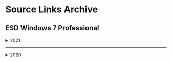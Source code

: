 # Source Links Archive

## ESD Windows 7 Professional

<details><summary>2021</summary>

2021-03
```
https://www.mediafire.com/file/eyz2tzl1v5h69kp/Win7.Professional.x64.gloeyisk.210312.iso/file
```

2021-02
```
https://www.mediafire.com/file/ezlp04uwvncz5wj/Win7.Professional.x64.gloeyisk.210216.iso/file
```

2021-01
```
https://www.mediafire.com/file/z93mzkjbfv9drqa/Win7.Professional.x64.gloeyisk.210116.iso/file
```
</details>

______________________________

<details><summary>2020</summary>

2020-12
```
https://www.mediafire.com/file/z9q38c4cc897par/Win7.Professional.x64.gloeyisk.201212.iso/file
```

2020-11
```
https://www.mediafire.com/file/dn58m5iwz4q5izo/Win7.Professional.x64.gloeyisk.201113.iso/file
```
</details>

